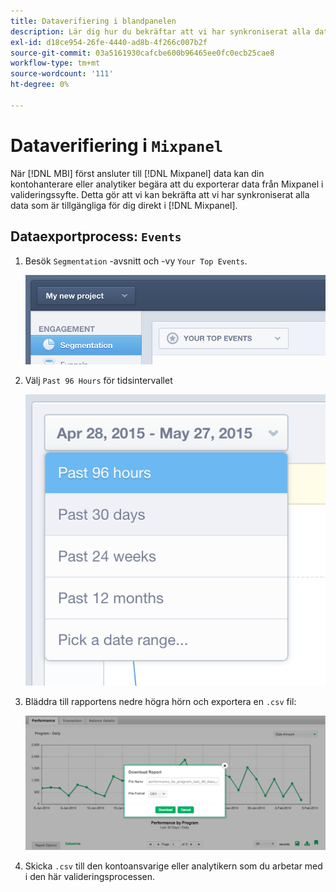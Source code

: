 ```yaml
---
title: Dataverifiering i blandpanelen
description: Lär dig hur du bekräftar att vi har synkroniserat alla data som är tillgängliga för dig direkt i Mixpanel.
exl-id: d18ce954-26fe-4440-ad8b-4f266c007b2f
source-git-commit: 03a5161930cafcbe600b96465ee0fc0ecb25cae8
workflow-type: tm+mt
source-wordcount: '111'
ht-degree: 0%

---
```


# Dataverifiering i `Mixpanel`

När [!DNL MBI] först ansluter till [!DNL Mixpanel] data kan din kontohanterare eller analytiker begära att du exporterar data från Mixpanel i valideringssyfte. Detta gör att vi kan bekräfta att vi har synkroniserat alla data som är tillgängliga för dig direkt i [!DNL Mixpanel].

## Dataexportprocess: `Events`

1. Besök `Segmentation` -avsnitt och -vy `Your Top Events`.

   ![](../../../assets/your-top-events.png)

1. Välj `Past 96 Hours` för tidsintervallet

   ![](../../../assets/past-96-hours.png)

1. Bläddra till rapportens nedre högra hörn och exportera en `.csv` fil:

   ![](../../../assets/export-csv-mixpanel.png)

1. Skicka `.csv` till den kontoansvarige eller analytikern som du arbetar med i den här valideringsprocessen.
